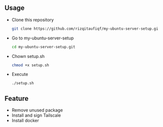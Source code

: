## Usage
* Clone this repository
    ```bash
    git clone https://github.com/rizqitaufiqf/my-ubuntu-server-setup.git
    ```
* Go to my-ubuntu-server-setup
    ```bash
    cd my-ubuntu-server-setup.git
    ```
* Chown setup.sh
    ```bash
    chmod +x setup.sh
    ```
* Execute
    ```bash
    ./setup.sh 
    ```

## Feature
* Remove unused package
* Install and sign Tailscale
* Install docker
